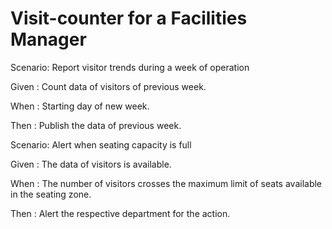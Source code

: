 # Visit-counter for a Facilities Manager

Scenario: Report visitor trends during a week of operation

  Given : Count data of visitors of previous week.
  
  When : Starting day of new week.
  
  Then : Publish the data of previous week.

Scenario: Alert when seating capacity is full

  Given : The data of visitors is available.
  
  When : The number of visitors crosses the maximum limit of seats available in the seating zone.
  
  Then : Alert the respective department for the action.
